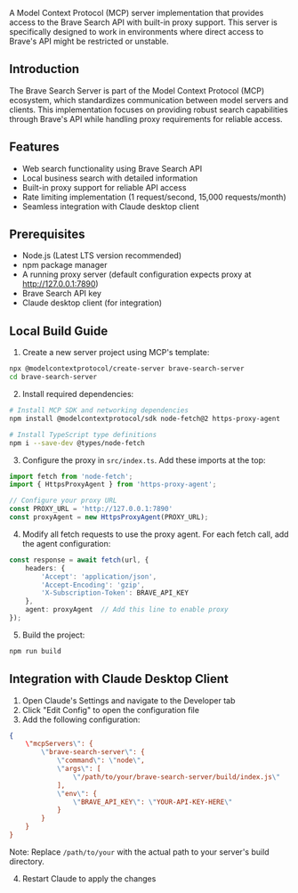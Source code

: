A Model Context Protocol (MCP) server implementation that provides access to the Brave Search API with built-in proxy support. This server is specifically designed to work in environments where direct access to Brave's API might be restricted or unstable.

## Introduction

The Brave Search Server is part of the Model Context Protocol (MCP) ecosystem, which standardizes communication between model servers and clients. This implementation focuses on providing robust search capabilities through Brave's API while handling proxy requirements for reliable access.

## Features

- Web search functionality using Brave Search API
- Local business search with detailed information
- Built-in proxy support for reliable API access
- Rate limiting implementation (1 request/second, 15,000 requests/month)
- Seamless integration with Claude desktop client

## Prerequisites

- Node.js (Latest LTS version recommended)
- npm package manager
- A running proxy server (default configuration expects proxy at http://127.0.0.1:7890)
- Brave Search API key
- Claude desktop client (for integration)

## Local Build Guide

1. Create a new server project using MCP's template:
```bash
npx @modelcontextprotocol/create-server brave-search-server
cd brave-search-server
```

2. Install required dependencies:
```bash
# Install MCP SDK and networking dependencies
npm install @modelcontextprotocol/sdk node-fetch@2 https-proxy-agent

# Install TypeScript type definitions
npm i --save-dev @types/node-fetch
```

3. Configure the proxy in `src/index.ts`. Add these imports at the top:
```typescript
import fetch from 'node-fetch';
import { HttpsProxyAgent } from 'https-proxy-agent';

// Configure your proxy URL
const PROXY_URL = 'http://127.0.0.1:7890'
const proxyAgent = new HttpsProxyAgent(PROXY_URL);
```

4. Modify all fetch requests to use the proxy agent. For each fetch call, add the agent configuration:
```typescript
const response = await fetch(url, {
    headers: {
        'Accept': 'application/json',
        'Accept-Encoding': 'gzip',
        'X-Subscription-Token': BRAVE_API_KEY
    },
    agent: proxyAgent  // Add this line to enable proxy
});
```

5. Build the project:
```bash
npm run build
```

## Integration with Claude Desktop Client

1. Open Claude's Settings and navigate to the Developer tab
2. Click \"Edit Config\" to open the configuration file
3. Add the following configuration:
```json
{
    \"mcpServers\": {
        \"brave-search-server\": {
            \"command\": \"node\",
            \"args\": [
                \"/path/to/your/brave-search-server/build/index.js\"
            ],
            \"env\": {
                \"BRAVE_API_KEY\": \"YOUR-API-KEY-HERE\"
            }
        }
    }
}
```
Note: Replace `/path/to/your` with the actual path to your server's build directory.

4. Restart Claude to apply the changes


